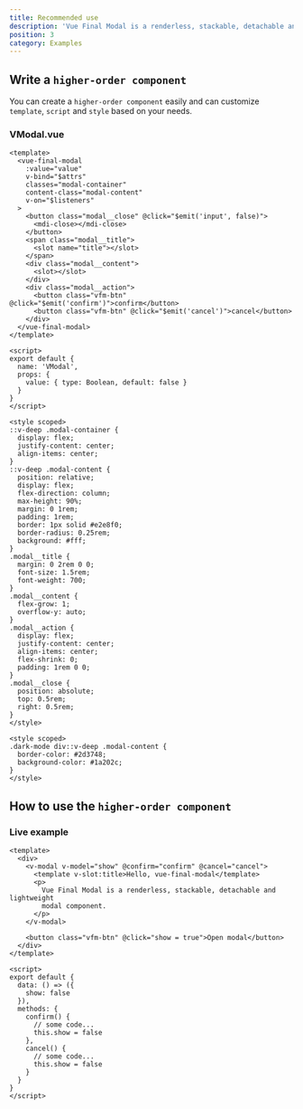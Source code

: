 ```yaml
---
title: Recommended use
description: 'Vue Final Modal is a renderless, stackable, detachable and lightweight modal component.'
position: 3
category: Examples
---
```



## Write a `higher-order component`

<alert>

You can create a `higher-order component` easily and can customize `template`, `script` and `style` based on your needs.

</alert>

### VModal.vue

<show-code open>

```vue
<template>
  <vue-final-modal
    :value="value"
    v-bind="$attrs"
    classes="modal-container"
    content-class="modal-content"
    v-on="$listeners"
  >
    <button class="modal__close" @click="$emit('input', false)">
      <mdi-close></mdi-close>
    </button>
    <span class="modal__title">
      <slot name="title"></slot>
    </span>
    <div class="modal__content">
      <slot></slot>
    </div>
    <div class="modal__action">
      <button class="vfm-btn" @click="$emit('confirm')">confirm</button>
      <button class="vfm-btn" @click="$emit('cancel')">cancel</button>
    </div>
  </vue-final-modal>
</template>

<script>
export default {
  name: 'VModal',
  props: {
    value: { type: Boolean, default: false }
  }
}
</script>

<style scoped>
::v-deep .modal-container {
  display: flex;
  justify-content: center;
  align-items: center;
}
::v-deep .modal-content {
  position: relative;
  display: flex;
  flex-direction: column;
  max-height: 90%;
  margin: 0 1rem;
  padding: 1rem;
  border: 1px solid #e2e8f0;
  border-radius: 0.25rem;
  background: #fff;
}
.modal__title {
  margin: 0 2rem 0 0;
  font-size: 1.5rem;
  font-weight: 700;
}
.modal__content {
  flex-grow: 1;
  overflow-y: auto;
}
.modal__action {
  display: flex;
  justify-content: center;
  align-items: center;
  flex-shrink: 0;
  padding: 1rem 0 0;
}
.modal__close {
  position: absolute;
  top: 0.5rem;
  right: 0.5rem;
}
</style>

<style scoped>
.dark-mode div::v-deep .modal-content {
  border-color: #2d3748;
  background-color: #1a202c;
}
</style>
```

</show-code>

## How to use the `higher-order component`

### Live example

<hoc-example></hoc-example>

<show-code open class="pt-4">

```vue
<template>
  <div>
    <v-modal v-model="show" @confirm="confirm" @cancel="cancel">
      <template v-slot:title>Hello, vue-final-modal</template>
      <p>
        Vue Final Modal is a renderless, stackable, detachable and lightweight
        modal component.
      </p>
    </v-modal>

    <button class="vfm-btn" @click="show = true">Open modal</button>
  </div>
</template>

<script>
export default {
  data: () => ({
    show: false
  }),
  methods: {
    confirm() {
      // some code...
      this.show = false
    },
    cancel() {
      // some code...
      this.show = false
    }
  }
}
</script>
```

</show-code>